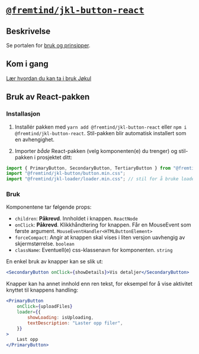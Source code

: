 # [`@fremtind/jkl-button-react`](https://jokul.fremtind.no/komponenter/buttons)

## Beskrivelse

Se portalen for [bruk og prinsipper](https://jokul.fremtind.no/komponenter/buttons).

## Kom i gang

[Lær hvordan du kan ta i bruk Jøkul](https://jokul.fremtind.no/developer/getting-started/)

## Bruk av React-pakken

### Installasjon

1. Installér pakken med `yarn add @fremtind/jkl-button-react` eller `npm i @fremtind/jkl-button-react`. Stil-pakken blir automatisk installert som en avhengighet.

2. Importer _både_ React-pakken (velg komponenten(e) du trenger) og stil-pakken i prosjektet ditt:

```js
import { PrimaryButton, SecondaryButton, TertiaryButton } from "@fremtind/jkl-button-react";
import "@fremtind/jkl-button/button.min.css";
import "@fremtind/jkl-loader/loader.min.css"; // stil for å bruke loader i knappen
```

### Bruk

Komponentene tar følgende props:

-   `children`: **Påkrevd**. Innholdet i knappen. `ReactNode`
-   `onClick`: **Påkrevd**. Klikkhåndtering for knappen. Får en MouseEvent som første argument. `MouseEventHandler<HTMLButtonElement>`
-   `forceCompact`: Angir at knappen skal vises i liten versjon uavhengig av skjermstørrelse. `boolean`
-   `className`: Eventuell(e) css-klassenavn for komponenten. `string`

En enkel bruk av knapper kan se slik ut:

```jsx
<SecondaryButton onClick={showDetails}>Vis detaljer</SecondaryButton>
```

Knapper kan ha annet innhold enn ren tekst, for eksempel for å vise aktivitet knyttet til knappens handling:

```jsx
<PrimaryButton
    onClick={uploadFiles}
    loader={{
        showLoading: isUploading,
        textDescription: "Laster opp filer",
    }}
>
    Last opp
</PrimaryButton>
```
